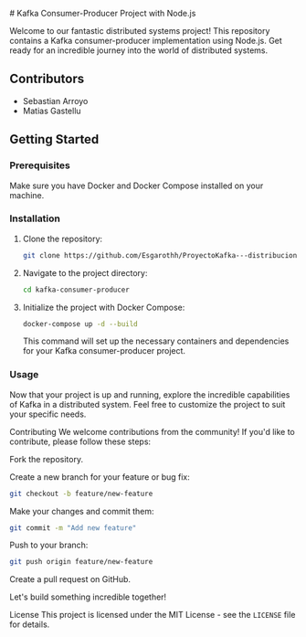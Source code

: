 \# Kafka Consumer-Producer Project with Node.js

Welcome to our fantastic distributed systems project! This repository contains a Kafka consumer-producer implementation using Node.js. Get ready for an incredible journey into the world of distributed systems.

## Contributors
- Sebastian Arroyo
- Matias Gastellu

## Getting Started

### Prerequisites
Make sure you have Docker and Docker Compose installed on your machine.

### Installation
1. Clone the repository:
   ```sh
   git clone https://github.com/Esgarothh/ProyectoKafka---distribucion-de-procesos
   ```
2. Navigate to the project directory:
   ```sh
   cd kafka-consumer-producer
   ```
3. Initialize the project with Docker Compose:
   ```sh
   docker-compose up -d --build
   ```
   This command will set up the necessary containers and dependencies for your Kafka consumer-producer project.

### Usage
Now that your project is up and running, explore the incredible capabilities of Kafka in a distributed system. Feel free to customize the project to suit your specific needs.

Contributing
We welcome contributions from the community! If you'd like to contribute, please follow these steps:

Fork the repository.

Create a new branch for your feature or bug fix:
   ```sh
   git checkout -b feature/new-feature
   ```
Make your changes and commit them:
   ```sh
   git commit -m "Add new feature"
   ```
Push to your branch:
   ```sh
   git push origin feature/new-feature
   ```
Create a pull request on GitHub.

Let's build something incredible together!

License
This project is licensed under the MIT License - see the `LICENSE` file for details.
